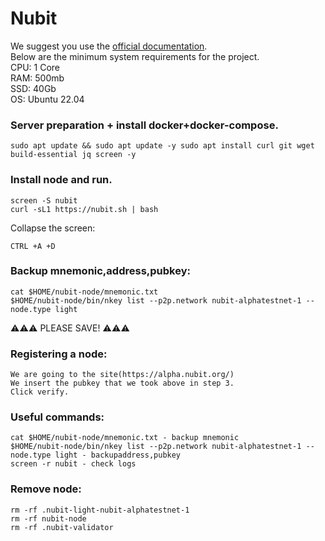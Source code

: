 # Nubit

We suggest you use the [official documentation](https://docs.nubit.org/developer-guides/introduction). </br>
Below are the minimum system requirements for the project.</br>
CPU: 1 Core </br>
RAM: 500mb </br>
SSD: 40Gb </br>
OS: Ubuntu 22.04 </br>


### Server preparation + install docker+docker-compose.
```
sudo apt update && sudo apt update -y sudo apt install curl git wget build-essential jq screen -y
```

### Install node and run.
```
screen -S nubit
curl -sL1 https://nubit.sh | bash
```

Collapse the screen:
```
CTRL +A +D
```

### Backup mnemonic,address,pubkey:
```
cat $HOME/nubit-node/mnemonic.txt
$HOME/nubit-node/bin/nkey list --p2p.network nubit-alphatestnet-1 --node.type light
```
⚠️⚠️⚠️ PLEASE SAVE! ⚠️⚠️⚠️

### Registering a node:
```
We are going to the site(https://alpha.nubit.org/) 
We insert the pubkey that we took above in step 3.
Click verify.
```

### Useful commands:
```
cat $HOME/nubit-node/mnemonic.txt - backup mnemonic
$HOME/nubit-node/bin/nkey list --p2p.network nubit-alphatestnet-1 --node.type light - backupaddress,pubkey
screen -r nubit - check logs
```

### Remove node:
```
rm -rf .nubit-light-nubit-alphatestnet-1
rm -rf nubit-node
rm -rf .nubit-validator
```
